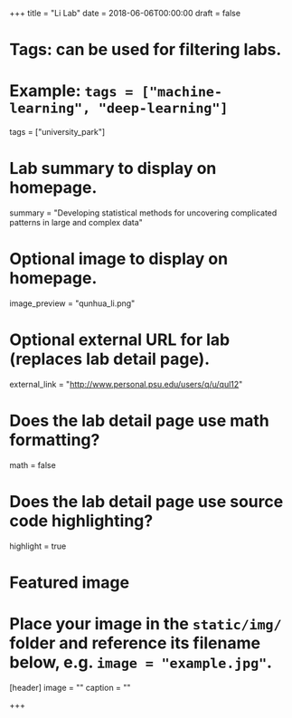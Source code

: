 +++
title = "Li Lab"
date = 2018-06-06T00:00:00
draft = false

# Tags: can be used for filtering labs.
# Example: `tags = ["machine-learning", "deep-learning"]`
tags = ["university_park"]

# Lab summary to display on homepage.
summary = "Developing statistical methods for uncovering complicated patterns in large and complex data"

# Optional image to display on homepage.
image_preview = "qunhua_li.png"

# Optional external URL for lab (replaces lab detail page).
external_link = "http://www.personal.psu.edu/users/q/u/qul12"

# Does the lab detail page use math formatting?
math = false

# Does the lab detail page use source code highlighting?
highlight = true

# Featured image
# Place your image in the `static/img/` folder and reference its filename below, e.g. `image = "example.jpg"`.
[header]
image = ""
caption = ""

+++
